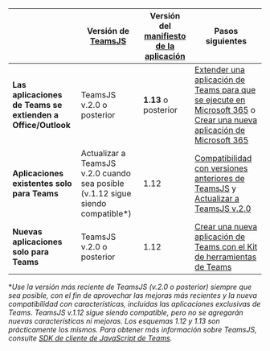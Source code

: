 |                  |Versión de [TeamsJS](/javascript/api/overview/msteams-client) | Versión del [manifiesto de la aplicación](../resources/schema/manifest-schema.md)| Pasos siguientes|
|------------------|---------|--------|---|
|**Las aplicaciones de Teams se extienden a Office/Outlook**| TeamsJS v.2.0 o posterior  | **1.13** o posterior | [Extender una aplicación de Teams para que se ejecute en Microsoft 365](../m365-apps/extend-m365-teams-personal-tab.md) o [Crear una nueva aplicación de Microsoft 365](../m365-apps/extend-m365-teams-personal-tab.md#quickstart) |
|**Aplicaciones existentes solo para Teams**| Actualizar a TeamsJS v.2.0 cuando sea posible (v.1.12 sigue siendo compatible*)  | 1.12 | [Compatibilidad con versiones anteriores de TeamsJS](../tabs/how-to/using-teams-client-sdk.md#backwards-compatibility) y [Actualizar a TeamsJS v.2.0](../tabs/how-to/using-teams-client-sdk.md#updating-to-the-teams-client-sdk-v200)|
|**Nuevas aplicaciones solo para Teams**| TeamsJS v.2.0 o posterior | 1.12 | [Crear una nueva aplicación de Teams con el Kit de herramientas de Teams](../toolkit/create-new-project.md)|

**Use la versión más reciente de TeamsJS (v.2.0 o posterior) siempre que sea posible, con el fin de aprovechar las mejoras más recientes y la nueva compatibilidad con características, incluidas las aplicaciones exclusivas de Teams. TeamsJS v.1.12 sigue siendo compatible, pero no se agregarán nuevas características ni mejoras. Los esquemas 1.12 y 1.13 son prácticamente los mismos. Para obtener más información sobre TeamsJS, consulte [SDK de cliente de JavaScript de Teams](../tabs/how-to/using-teams-client-sdk.md).*
